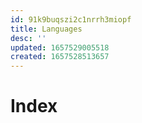 ```yaml
---
id: 91k9buqszi2c1nrrh3miopf
title: Languages
desc: ''
updated: 1657529005518
created: 1657528513657
---
```


# Index

